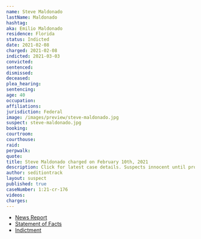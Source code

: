 ```yaml
---
name: Steve Maldonado
lastName: Maldonado
hashtag:
aka: Emilio Maldonado
residence: Florida
status: Indicted
date: 2021-02-08
charged: 2021-02-08
indicted: 2021-03-03
convicted: 
sentenced: 
dismissed: 
deceased:
plea_hearing:
sentencing:
age: 40
occupation:
affiliations:
jurisdiction: Federal
image: /images/preview/steve-maldonado.jpg
suspect: steve-maldonado.jpg
booking:
courtroom:
courthouse:
raid:
perpwalk:
quote:
title: Steve Maldonado charged on February 10th, 2021
description: Click for latest case details. Suspects innocent until proven guilty.
author: seditiontrack
layout: suspect
published: true
caseNumber: 1:21-cr-176
videos:
charges:
---
```

- [News Report](https://www.orlandosentinel.com/news/crime/os-ne-capitol-riot-arrest-florida-20210210-yq7n5wnouvfmrjt2jdkuif3eue-story.html)
- [Statement of Facts](https://www.justice.gov/usao-dc/case-multi-defendant/file/1366186/download)
- [Indictment](https://www.justice.gov/usao-dc/case-multi-defendant/file/1377786/download)

